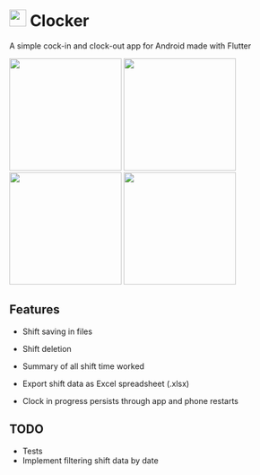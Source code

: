 # <img src='https://github.com/D0m1s/Clocker/assets/118167749/246339c9-f34f-45c3-9994-d89686a5f17e' width=30> Clocker
A simple cock-in and clock-out app for Android made with Flutter
<link rel="stylesheet" href="https://fonts.googleapis.com/css2?family=Material+Symbols+Outlined:opsz,wght,FILL,GRAD@24,400,0,0" />
<img src='https://github.com/D0m1s/Clocker/assets/118167749/cbd0ab80-5c96-4373-8bfe-aab8ac92d987' width=200> 
<img src='https://github.com/D0m1s/Clocker/assets/118167749/f70009c9-cc6c-4156-a9b7-8d7b3ce78d78' width=200> 
<img src='https://github.com/D0m1s/Clocker/assets/118167749/701110bf-c10a-41c9-9fa8-7b74777b0912' width=200> 
<img src='https://github.com/D0m1s/Clocker/assets/118167749/84f8f0ce-1089-49f6-b47a-1c48ac985f9b' width=200> 



## Features
- Shift saving in files
- Shift deletion
- Summary of all shift time worked

- Export shift data as Excel spreadsheet (.xlsx)
- Clock in progress persists through app and phone restarts

## TODO
- Tests
- Implement filtering shift data by date
